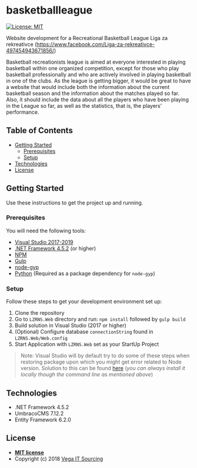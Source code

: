 # basketballleague

[![License: MIT](https://img.shields.io/badge/License-MIT-yellow.svg)](https://opensource.org/licenses/MIT)

Website development for a Recreational Basketball League Liga za rekreativce (https://www.facebook.com/Liga-za-rekreativce-497454943671856/) 

Basketball recreationists league is aimed at everyone interested in playing basketball within one organized competition, except for those who play basketball professionally and who are actively involved in playing basketball in one of the clubs. As the league is getting bigger, it would be great to have a website that would include both the information about the current basketball season and the information about the matches played so far. Also, it should include the data about all the players who have been playing in the League so far, as well as the statistics, that is, the players’ performance.

## Table of Contents

- [Getting Started](#getting-started)
  - [Prerequisites](#prerequisites)
  - [Setup](#setup)
- [Technologies](#technologies)
- [License](#license)

## Getting Started

Use these instructions to get the project up and running.

### Prerequisites

You will need the following tools:

* [Visual Studio 2017-2019](https://www.visualstudio.com/downloads/)
* [.NET Framework 4.5.2](https://dotnet.microsoft.com/download/dotnet-framework) (or higher)
* [NPM](https://nodejs.org/en/)
* [Gulp](https://gulpjs.com/)
* [node-gyp](https://github.com/nodejs/node-gyp)
* [Python](https://www.python.org/) (Required as a package dependency for `node-gyp`)

### Setup

Follow these steps to get your development environment set up:

  1. Clone the repository
  1. Go to `LZRNS.Web` directory and run: `npm install` followed by `gulp build`
  1. Build solution in Visual Studio (2017 or higher)
  1. (Optional) Configure database `connectionString` found in `LZRNS.Web/Web.config`
  1. Start Application with `LZRNS.Web` set as your StartUp Project

> Note: Visual Studio will by default try to do some of these steps when restoring package upon which you might get error related to Node version. Solution to this can be found [here](https://stackoverflow.com/questions/43849585/update-node-version-in-visual-studio-2017) (*you can always install it locally though the command line as mentioned above*)

## Technologies

* .NET Framework 4.5.2
* UmbracoCMS 7.12.2
* Entity Framework 6.2.0

## License

- **[MIT license](http://opensource.org/licenses/mit-license.php)**
- Copyright (c) 2018 [Vega IT Sourcing](https://www.vegaitsourcing.rs/)